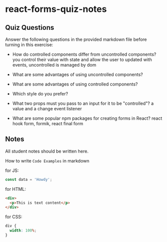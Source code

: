 # react-forms-quiz-notes

## Quiz Questions

Answer the following questions in the provided markdown file before turning in this exercise:

- How do controlled components differ from uncontrolled components?
  you control their value with state and allow the user to updated with events, uncontrolled is managed by dom
- What are some advantages of using uncontrolled components?

- What are some advantages of using controlled components?

- Which style do you prefer?

- What two props must you pass to an input for it to be "controlled"?
  a value and a change event listener
- What are some popular npm packages for creating forms in React?
  react hook form, formik, react final form

## Notes

All student notes should be written here.

How to write `Code Examples` in markdown

for JS:

```javascript
const data = 'Howdy';
```

for HTML:

```html
<div>
  <p>This is text content</p>
</div>
```

for CSS:

```css
div {
  width: 100%;
}
```
